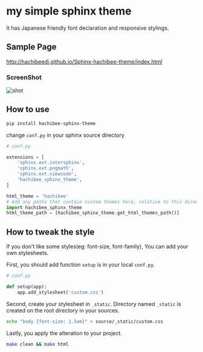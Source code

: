 # my simple sphinx theme

It has Japanese friendly font declaration and responsive stylings.


## Sample Page

http://hachibeedi.github.io/Sphinx-hachibee-theme/index.html

### ScreenShot

![shot](https://raw.github.com/hachibeeDI/Sphinx-hachibee-theme/master/example/screenshot.png)


## How to use

```bash
pip install hachibee-sphinx-theme
```

change `conf.py` in your sphinx source directory

```python
# conf.py

extensions = [
    'sphinx.ext.intersphinx',
    'sphinx.ext.pngmath',
    'sphinx.ext.viewcode',
    'hachibee_sphinx_theme',
]

html_theme = 'hachibee'
# Add any paths that contain custom themes here, relative to this directory.
import hachibee_sphinx_theme
html_theme_path = [hachibee_sphinx_theme.get_html_themes_path()]
```


## How to tweak the style

If you don't like some styles(eg: font-size, font-family), You can add your own stylesheets.

First, you should add function `setup` is in your local `conf.py`.

```python
# conf.py

def setup(app):
    app.add_stylesheet('custom.css')
```


Second, create your stylesheet in `_static`.
Directory named `_static` is created on the root directory in your sources.

```bash
echo "body {font-size: 1.5em}" > source/_static/custom.css
```


Lastly, you apply the alteration to your project.

```bash
make clean && make html
```

